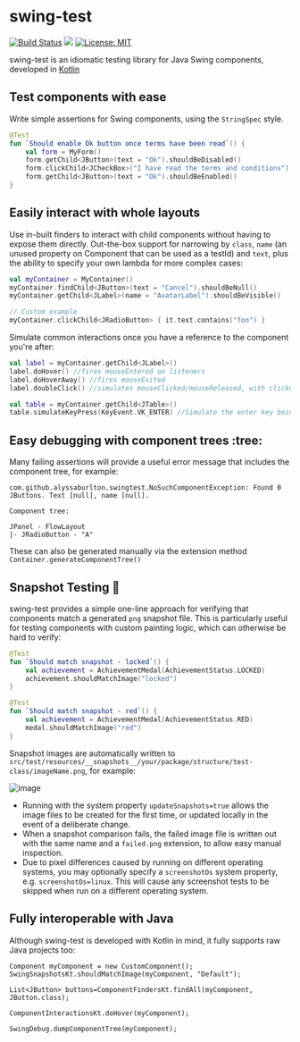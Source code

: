 # swing-test

[![Build Status](https://github.com/alyssaburlton/swing-test/workflows/build/badge.svg)](https://github.com/alyssaburlton/swing-test/actions)
[<img src="https://img.shields.io/maven-central/v/com.github.alexburlton/swing-test.svg?label=latest%20release"/>](http://search.maven.org/#search|ga|1|g:com.github.alexburlton)
[![License: MIT](https://img.shields.io/badge/License-MIT-yellow.svg)](https://opensource.org/licenses/MIT)

swing-test is an idiomatic testing library for Java Swing components, developed in [Kotlin](https://kotlinlang.org/)

Test components with ease
-------------------------

Write simple assertions for Swing components, using the `StringSpec` style.

```kotlin
@Test
fun `Should enable Ok button once terms have been read`() {
    val form = MyForm()
    form.getChild<JButton>(text = "Ok").shouldBeDisabled()
    form.clickChild<JCheckBox>("I have read the terms and conditions")
    form.getChild<JButton>(text = "Ok").shouldBeEnabled()
}
```

Easily interact with whole layouts
----------------------------------

Use in-built finders to interact with child components without having to expose them directly. Out-the-box support for
narrowing by `class`, `name` (an unused property on Component that can be used as a testId) and `text`, plus the ability to specify your own lambda for more complex cases:

```kotlin
val myContainer = MyContainer()
myContainer.findChild<JButton>(text = "Cancel").shouldBeNull()
myContainer.getChild<JLabel>(name = "AvatarLabel").shouldBeVisible()

// Custom example
myContainer.clickChild<JRadioButton> { it.text.contains("foo") }
```

Simulate common interactions once you have a reference to the component you're after:

```kotlin
val label = myContainer.getChild<JLabel>()
label.doHover() //fires mouseEntered on listeners
label.doHoverAway() //fires mouseExited
label.doubleClick() //simulates mouseClicked/mouseReleased, with clickCount = 2

val table = myContainer.getChild<JTable>()
table.simulateKeyPress(KeyEvent.VK_ENTER) //Simulate the enter key being pressed
```

Easy debugging with component trees :tree:
------------------------------------------

Many failing assertions will provide a useful error message that includes the component tree, for example:

```
com.github.alyssaburlton.swingtest.NoSuchComponentException: Found 0 JButtons. Text [null], name [null]. 

Component tree:

JPanel - FlowLayout
|- JRadioButton - "A"
```

These can also be generated manually via the extension method `Container.generateComponentTree()`

Snapshot Testing :camera_flash:
-------------------------------

swing-test provides a simple one-line approach for verifying that components match a generated `png` snapshot file. This
is particularly useful for testing components with custom painting logic, which can otherwise be hard to verify:

```kotlin
@Test
fun `Should match snapshot - locked`() {
    val achievement = AchievementMedal(AchievementStatus.LOCKED)
    achievement.shouldMatchImage("locked")
}

@Test
fun `Should match snapshot - red`() {
    val achievement = AchievementMedal(AchievementStatus.RED)
    medal.shouldMatchImage("red")
}
```

Snapshot images are automatically written
to `src/test/resources/__snapshots__/your/package/structure/test-class/imageName.png`, for example:

![image](https://user-images.githubusercontent.com/5732536/81931594-43270680-95e2-11ea-8a3f-aef01b91ab31.png)

- Running with the system property `updateSnapshots=true` allows the image files to be created for the first time, or
  updated locally in the event of a deliberate change.
- When a snapshot comparison fails, the failed image file is written out with the same name and a `failed.png`
  extension, to allow easy manual inspection.
- Due to pixel differences caused by running on different operating systems, you may optionally specify a `screenshotOs`
  system property, e.g. `screenshotOs=linux`. This will cause any screenshot tests to be skipped when run on a different
  operating system.

Fully interoperable with Java
-----------------------------

Although swing-test is developed with Kotlin in mind, it fully supports raw Java projects too:

```
Component myComponent = new CustomComponent();
SwingSnapshotsKt.shouldMatchImage(myComponent, "Default");

List<JButton> buttons=ComponentFindersKt.findAll(myComponent, JButton.class);

ComponentInteractionsKt.doHover(myComponent);

SwingDebug.dumpComponentTree(myComponent);
```